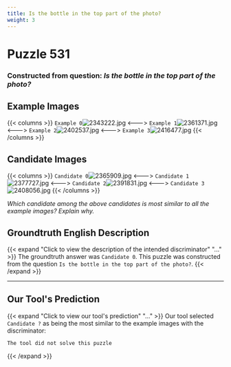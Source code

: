 ```yaml
---
title: Is the bottle in the top part of the photo?
weight: 3
---
```


# Puzzle 531
### Constructed from question: _Is the bottle in the top part of the photo?_


## Example Images
{{< columns >}}
`Example 0`![2343222.jpg](/gqa_images/2343222.jpg)
<--->
`Example 1`![2361371.jpg](/gqa_images/2361371.jpg)
<--->
`Example 2`![2402537.jpg](/gqa_images/2402537.jpg)
<--->
`Example 3`![2416477.jpg](/gqa_images/2416477.jpg)
{{< /columns >}}

## Candidate Images
{{< columns >}}
`Candidate 0`![2365909.jpg](/gqa_images/2365909.jpg)
<--->
`Candidate 1`![2377727.jpg](/gqa_images/2377727.jpg)
<--->
`Candidate 2`![2391831.jpg](/gqa_images/2391831.jpg)
<--->
`Candidate 3`![2408056.jpg](/gqa_images/2408056.jpg)
{{< /columns >}}

*Which candidate among the above candidates is most similar to all the example images? Explain why.*

## Groundtruth English Description

{{< expand "Click to view the description of the intended discriminator" "..." >}}
The groundtruth answer was `Candidate 0`. This puzzle was constructed from the question `Is the bottle in the top part of the photo?`.
{{< /expand >}}

---

## Our Tool's Prediction

{{< expand "Click to view our tool's prediction" "..." >}}
Our tool selected `Candidate ?` as being the most similar to the example images with the discriminator:
```plaintext
The tool did not solve this puzzle
```
{{< /expand >}}

